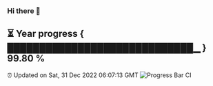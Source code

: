 ### Hi there 👋
⏳ Year progress { █████████████████████████████▁ } 99.80 %
---
⏰ Updated on Sat, 31 Dec 2022 06:07:13 GMT
![Progress Bar CI](https://github.com/Moyi321/Moyi321/workflows/Progress%20Bar%20CI/badge.svg)
